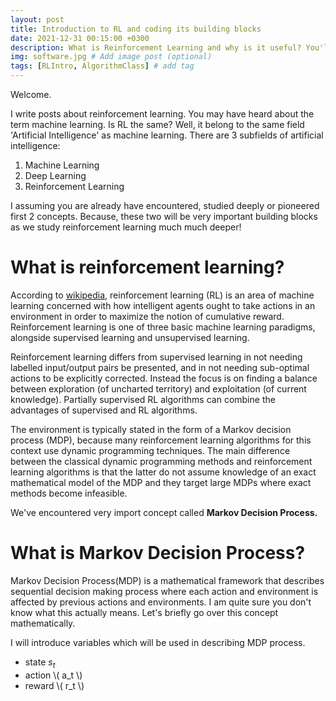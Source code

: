 ```yaml
---
layout: post
title: Introduction to RL and coding its building blocks
date: 2021-12-31 00:15:00 +0300
description: What is Reinforcement Learning and why is it useful? You'll find these details in this post.
img: software.jpg # Add image post (optional)
tags: [RLIntro, AlgorithmClass] # add tag
---
```



Welcome. 

I write posts about reinforcement learning. You may have heard about the term machine learning. Is RL the same? Well, it belong to the same field 'Artificial Intelligence' as machine learning. There are 3 subfields of artificial intelligence:

1. Machine Learning
2. Deep Learning
3. Reinforcement Learning

I assuming you are already have encountered, studied deeply or pioneered first 2 concepts. Because, these two will be very important building blocks as we study reinforcement learning much much deeper!


# What is reinforcement learning?

According to [wikipedia](https://en.wikipedia.org/wiki/Reinforcement_learning), reinforcement learning (RL) is an area of machine learning concerned with how intelligent agents ought to take actions in an environment in order to maximize the notion of cumulative reward. Reinforcement learning is one of three basic machine learning paradigms, alongside supervised learning and unsupervised learning.

Reinforcement learning differs from supervised learning in not needing labelled input/output pairs be presented, and in not needing sub-optimal actions to be explicitly corrected. Instead the focus is on finding a balance between exploration (of uncharted territory) and exploitation (of current knowledge). Partially supervised RL algorithms can combine the advantages of supervised and RL algorithms.

The environment is typically stated in the form of a Markov decision process (MDP), because many reinforcement learning algorithms for this context use dynamic programming techniques. The main difference between the classical dynamic programming methods and reinforcement learning algorithms is that the latter do not assume knowledge of an exact mathematical model of the MDP and they target large MDPs where exact methods become infeasible.

We've encountered very import concept called **Markov Decision Process.**

# What is Markov Decision Process?

Markov Decision Process(MDP) is a mathematical framework that describes sequential decision making process where each action and environment is affected by previous actions and environments. I am quite sure you don't know what this actually means. Let's briefly go over this concept mathematically.

I will introduce variables which will be used in describing MDP process.

* state $s_t$
* action \\( a_t \\)
* reward \\( r_t \\)

